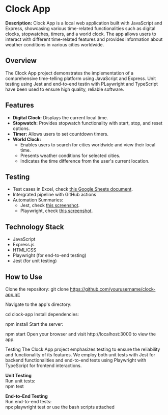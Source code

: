 # Clock App

**Description:** Clock App is a local web application built with JavaScript and Express, showcasing various time-related functionalities such as digital clocks, stopwatches, timers, and a world clock. The app allows users to interact with different time-related features and provides information about weather conditions in various cities worldwide.

## Overview

The Clock App project demonstrates the implementation of a comprehensive time-telling platform using JavaScript and Express. Unit testing using Jest and end-to-end testin with PLaywright and TypeScript have been used to ensure high quality, reliable software.

## Features

- **Digital Clock:** Displays the current local time.
- **Stopwatch:** Provides stopwatch functionality with start, stop, and reset options.
- **Timer:** Allows users to set countdown timers.
- **World Clock:**
  - Enables users to search for cities worldwide and view their local time.
  - Presents weather conditions for selected cities.
  - Indicates the time difference from the user's current location.

## Testing

- Test cases in Excel, check [this Google Sheets document](https://docs.google.com/spreadsheets/d/1IDsBZjnm13Ysvrefxdw6lQETGhbwEpq07cq6NVfk_jM/edit?usp=sharing).
- Intergrated pipeline with GitHub actions
- Automation Summaries:
  - Jest, check [this screenshot](https://drive.google.com/file/d/130Jvf4OeI-K5ZJpRxCwsJtwQjBNy81r5/view?usp=sharing).
  - Playwright, check [this screenshot](https://drive.google.com/file/d/1mOFvBz99-hzzDvEVfcuTxMns0zG6U7BT/view?usp=sharing).  
## Technology Stack

- JavaScript
- Express.js
- HTML/CSS
- Playwright (for end-to-end testing)
- Jest (for unit testing)

## How to Use

Clone the repository:
git clone https://github.com/yourusername/clock-app.git  

Navigate to the app's directory:

cd clock-app
Install dependencies:

npm install
Start the server:

npm start
Open your browser and visit http://localhost:3000 to view the app.

Testing
The Clock App project emphasizes testing to ensure the reliability and functionality of its features. We employ both unit tests with Jest for backend functionalities and end-to-end tests using Playwright with TypeScript for frontend interactions.

**Unit Testing**  
Run unit tests:  
npm test  

**End-to-End Testing**  
Run end-to-end tests:  
npx playwright test
or use the bash scripts attached
